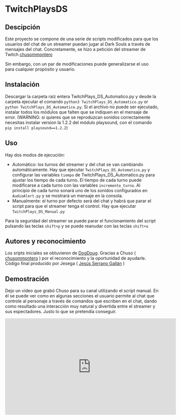 
# TwitchPlaysDS
## Descipción
Este proyecto se compone de una serie de scripts modificados para que los usuarios del chat de un streamer puedan jugar al Dark Souls a través de mensajes del chat. Concretamente, se hizo a petición del streamer de Twitch [chusommontero](https://www.twitch.tv/chusommontero)

Sin embargo, con un par de modificaciones puede generalizarse el uso para cualquier propósito y usuario.

## Instalación
Descargar la carpeta raíz entera TwitchPlays_DS_Automatico.py y desde la carpeta ejecutar el comando ```python3 TwitchPlays_DS_Automatico.py``` or ```python TwitchPlays_DS_Automatico.py```. Si el archivo no puede ser ejecutado, instalar todos los módulos que falten que se indiquen en el mensaje de error. (WARNING: si quieres que se reproduzcan sonidos correctamente necesitas instalar version  la 1.2.2 del módulo playsound, con el comando ```pip install playsound==1.2.2```)

## Uso
Hay dos modos de ejecución:
 - Automático: los turnos del streamer y del chat se van cambiando automáticamente. Hay que ejecutar ```TwitchPlays_DS_Automatico.py``` y configurar las variables ```tiempo``` de TwitchPlays_DS_Automatico.py para ajustar los tiempo de cada turno. El tiempo de cada turno puede modificarse a cada turno con las variables ```incremento_turno```.  Al principio de cada turno sonará uno de los sonidos configurados en ```AudioAlert.py``` y se mostrará un mensaje en la consola. 
 - Manualmente: el turno por defecto será del chat y habrá que parar el script para que el streamer tenga el control. Hay que ejecutar ```TwitchPlays_DS_Manual.py```
 
 Para la seguridad del streamer se puede parar el funcionamiento del script pulsando las teclas ```shift+p``` y se puede reanudar con las teclas ```shift+o```
 
## Autores y reconocimiento
Los sripts iniciales se obtuvieron de [DogDoug](https://www.dougdoug.com/twitchplays).
Gracias a Chuso ( [chusommontero](https://www.twitch.tv/chusommontero) ) por el reconocimiento y la oportunidad de ayudarle.
Código final producido por Jesega ( [Jesús Serrano Gallán](https://www.linkedin.com/in/jes%C3%BAs-serrano-gall%C3%A1n-b768a3175/) )

## Demostración
Dejo un vídeo que grabó Chuso para su canal utilizando el script manual. En él se puede ver como en algunas secciones el usuario permite al chat que controle al personaje a través de comandos que escriben en el chat, dando como resultado una interacción muy natural y divertida entre el streamer y sus espectadores. Justo lo que se pretendía conseguir.

<iframe width="560" height="315" src="https://www.youtube.com/embed/ADjS21Zg-UM" title="YouTube video player" frameborder="0" allow="accelerometer; autoplay; clipboard-write; encrypted-media; gyroscope; picture-in-picture" allowfullscreen></iframe>

